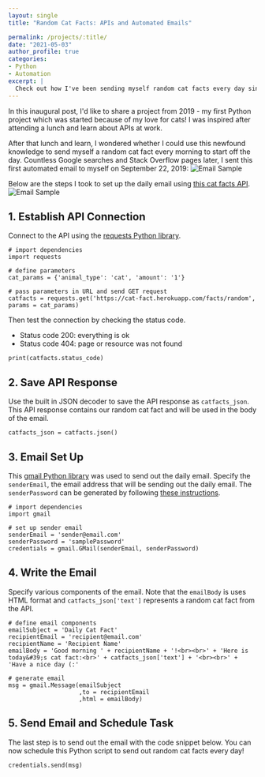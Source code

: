 ```yaml
---
layout: single
title: "Random Cat Facts: APIs and Automated Emails"

permalink: /projects/:title/
date: "2021-05-03"
author_profile: true
categories:
- Python
- Automation
excerpt: |
  Check out how I've been sending myself random cat facts every day since learning about APIs in 2019 🐱
---
```


In this inaugural post, I'd like to share a project from 2019 - my first Python project which was started because of my love for cats! I was inspired after attending a lunch and learn about APIs at work.

After that lunch and learn, I wondered whether I could use this newfound knowledge to send myself a random cat fact every morning to start off the day. Countless Google searches and Stack Overflow pages later, I sent this first automated email to myself on September 22, 2019:
![Email Sample](..\..\assets\images\2021-05-03-cat-facts-api\cat-facts-email.png)

Below are the steps I took to set up the daily email using [this cat facts API](https://github.com/alexwohlbruck/cat-facts).
![Email Sample](..\..\assets\images\2021-05-03-cat-facts-api\cat-facts-website.png)
 
## 1. Establish API Connection
Connect to the API using the [requests Python library](https://pypi.org/project/requests/).
```
# import dependencies
import requests

# define parameters
cat_params = {'animal_type': 'cat', 'amount': '1'}

# pass parameters in URL and send GET request
catfacts = requests.get('https://cat-fact.herokuapp.com/facts/random', params = cat_params)
```

Then test the connection by checking the status code.
* Status code 200: everything is ok
* Status code 404: page or resource was not found

```
print(catfacts.status_code)
```

## 2. Save API Response
Use the built in JSON decoder to save the API response as `catfacts_json`. This API response contains our random cat fact and will be used in the body of the email.
```
catfacts_json = catfacts.json()
```

## 3. Email Set Up
This [gmail Python library](https://pypi.org/project/gmail/) was used to send out the daily email. Specify the `senderEmail`, the email address that will be sending out the daily email. The `senderPassword` can be generated by following [these instructions](https://support.google.com/accounts/answer/185833?p=InvalidSecondFactor&visit_id=637557021710767224-2189905856&rd=1).
```
# import dependencies
import gmail

# set up sender email
senderEmail = 'sender@email.com'
senderPassword = 'samplePassword'
credentials = gmail.GMail(senderEmail, senderPassword)
```

## 4. Write the Email
Specify various components of the email. Note that the `emailBody` is uses HTML format and `catfacts_json['text']` represents a random cat fact from the API.
```
# define email components
emailSubject = 'Daily Cat Fact'
recipientEmail = 'recipient@email.com'
recipientName = 'Recipient Name'
emailBody = 'Good morning ' + recipientName + '!<br><br>' + 'Here is today&#39;s cat fact:<br>' + catfacts_json['text'] + '<br><br>' + 'Have a nice day (:'

# generate email
msg = gmail.Message(emailSubject
                    ,to = recipientEmail
                    ,html = emailBody)
```

## 5. Send Email and Schedule Task
The last step is to send out the email with the code snippet below. You can now schedule this Python script to send out random cat facts every day!
```
credentials.send(msg)
```